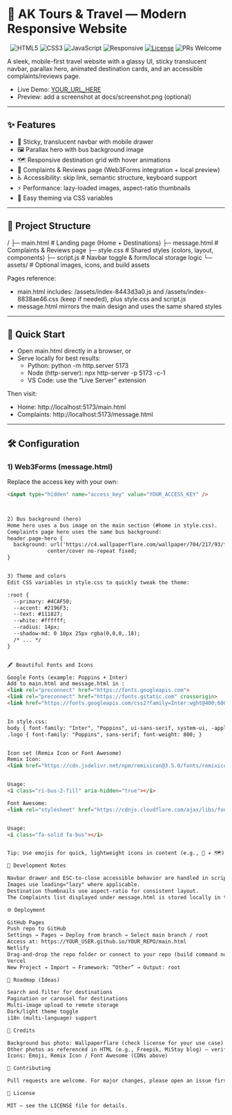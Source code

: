 # 🚌 AK Tours & Travel — Modern Responsive Website

<p align="center">
  <img src="https://img.shields.io/badge/HTML5-E34F26?style=for-the-badge&logo=html5&logoColor=white" alt="HTML5"/>
  <img src="https://img.shields.io/badge/CSS3-1572B6?style=for-the-badge&logo=css3&logoColor=white" alt="CSS3"/>
  <img src="https://img.shields.io/badge/JavaScript-222?style=for-the-badge&logo=javascript&logoColor=F7DF1E" alt="JavaScript"/>
  <img src="https://img.shields.io/badge/Responsive-Yes-22c55e?style=for-the-badge" alt="Responsive"/>
  <a href="#license"><img src="https://img.shields.io/badge/License-MIT-0ea5e9?style=for-the-badge" alt="License"/></a>
  <img src="https://img.shields.io/badge/PRs-Welcome-8b5cf6?style=for-the-badge" alt="PRs Welcome"/>
</p>

A sleek, mobile-first travel website with a glassy UI, sticky translucent navbar, parallax hero, animated destination cards, and an accessible complaints/reviews page.

- Live Demo: [YOUR_URL_HERE](https://ak-tours-travels.netlify.app/)
- Preview: add a screenshot at docs/screenshot.png (optional)

---

## ✨ Features

- 🧭 Sticky, translucent navbar with mobile drawer
- 🖼️ Parallax hero with bus background image
- 🗺️ Responsive destination grid with hover animations
- 📝 Complaints & Reviews page (Web3Forms integration + local preview)
- ♿ Accessibility: skip link, semantic structure, keyboard support
- ⚡ Performance: lazy-loaded images, aspect-ratio thumbnails
- 🎨 Easy theming via CSS variables

---

## 📂 Project Structure



/ ├─ main.html # Landing page (Home + Destinations) ├─ message.html # Complaints & Reviews page ├─ style.css # Shared styles (colors, layout, components) ├─ script.js # Navbar toggle & form/local storage logic └─ assets/ # Optional images, icons, and build assets


Pages reference:
- main.html includes: /assets/index-8443d3a0.js and /assets/index-8838ae46.css (keep if needed), plus style.css and script.js
- message.html mirrors the main design and uses the same shared styles

---

## 🚀 Quick Start

- Open main.html directly in a browser, or
- Serve locally for best results:
  - Python: python -m http.server 5173
  - Node (http-server): npx http-server -p 5173 -c-1
  - VS Code: use the “Live Server” extension

Then visit:
- Home: http://localhost:5173/main.html
- Complaints: http://localhost:5173/message.html

---

## 🛠️ Configuration

### 1) Web3Forms (message.html)
Replace the access key with your own:
```html
<input type="hidden" name="access_key" value="YOUR_ACCESS_KEY" />



2) Bus background (hero)
Home hero uses a bus image on the main section (#home in style.css).
Complaints page hero uses the same bus background:
header.page-hero {
  background: url('https://c4.wallpaperflare.com/wallpaper/704/217/93/future-bus-computer-desktop-background-wallpaper-preview.jpg')
             center/cover no-repeat fixed;
}


3) Theme and colors
Edit CSS variables in style.css to quickly tweak the theme:

:root {
  --primary: #4CAF50;
  --accent: #2196F3;
  --text: #111827;
  --white: #ffffff;
  --radius: 14px;
  --shadow-md: 0 10px 25px rgba(0,0,0,.18);
  /* ... */
}


🖋️ Beautiful Fonts and Icons

Google Fonts (example: Poppins + Inter)
Add to main.html and message.html in :
<link rel="preconnect" href="https://fonts.googleapis.com">
<link rel="preconnect" href="https://fonts.gstatic.com" crossorigin>
<link href="https://fonts.googleapis.com/css2?family=Inter:wght@400;600;800&family=Poppins:wght@500;700&display=swap" rel="stylesheet">


In style.css:
body { font-family: "Inter", "Poppins", ui-sans-serif, system-ui, -apple-system, Segoe UI, Roboto, Arial, sans-serif; }
.logo { font-family: "Poppins", sans-serif; font-weight: 800; }


Icon set (Remix Icon or Font Awesome)
Remix Icon:
<link href="https://cdn.jsdelivr.net/npm/remixicon@3.5.0/fonts/remixicon.css" rel="stylesheet">


Usage:
<i class="ri-bus-2-fill" aria-hidden="true"></i>

Font Awesome:
<link rel="stylesheet" href="https://cdnjs.cloudflare.com/ajax/libs/font-awesome/6.5.0/css/all.min.css">


Usage:
<i class="fa-solid fa-bus"></i>


Tip: Use emojis for quick, lightweight icons in content (e.g., 🚌 ✈️ 🗺️).

🔧 Development Notes

Navbar drawer and ESC-to-close accessible behavior are handled in script.js.
Images use loading="lazy" where applicable.
Destination thumbnails use aspect-ratio for consistent layout.
The Complaints list displayed under message.html is stored locally in the browser (localStorage) for convenience.

🌐 Deployment

GitHub Pages
Push repo to GitHub
Settings → Pages → Deploy from branch → Select main branch / root
Access at: https://YOUR_USER.github.io/YOUR_REPO/main.html
Netlify
Drag-and-drop the repo folder or connect to your repo (build command not required)
Vercel
New Project → Import → Framework: “Other” → Output: root

🧩 Roadmap (Ideas)

Search and filter for destinations
Pagination or carousel for destinations
Multi-image upload to remote storage
Dark/light theme toggle
i18n (multi-language) support

🙏 Credits

Background bus photo: Wallpaperflare (check license for your use case)
Other photos as referenced in HTML (e.g., Freepik, MiStay blog) — verify usage rights
Icons: Emoji, Remix Icon / Font Awesome (CDNs above)

🤝 Contributing

Pull requests are welcome. For major changes, please open an issue first to discuss what you’d like to change.

📜 License

MIT — see the LICENSE file for details.